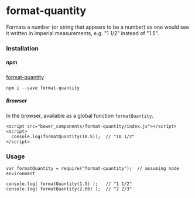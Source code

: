 # format-quantity

Formats a number (or string that appears to be a number) as one would see it written in imperial measurements, e.g. "1 1/2" instead of "1.5".

### Installation

##### npm

[format-quantity](https://www.npmjs.com/package/format-quantity)

```
npm i --save format-quantity
```

##### Browser

In the browser, available as a global function `formatQuantity`.

```
<script src="bower_components/format-quantity/index.js"></script>
<script>
  console.log(formatQuantity(10.5));  // "10 1/2"
</script>
```

### Usage

```
var formatQuantity = require("format-quantity");  // assuming node environment

console.log( formatQuantity(1.5) );   // "1 1/2"
console.log( formatQuantity(2.66) );  // "2 2/3"
```
